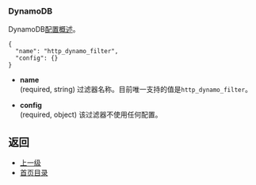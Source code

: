 ### DynamoDB
DynamoDB[配置概述](../../Configurationreference/HTTPfilters/DynamoDB.md)。

```
{
  "name": "http_dynamo_filter",
  "config": {}
}
```
- **name**<br />
	(required, string) 过滤器名称。目前唯一支持的值是`http_dynamo_filter`。

- **config**<br />
	(required, object) 该过滤器不使用任何配置。


## 返回
- [上一级](../HTTPfilters.md)
- [首页目录](../../README.md)